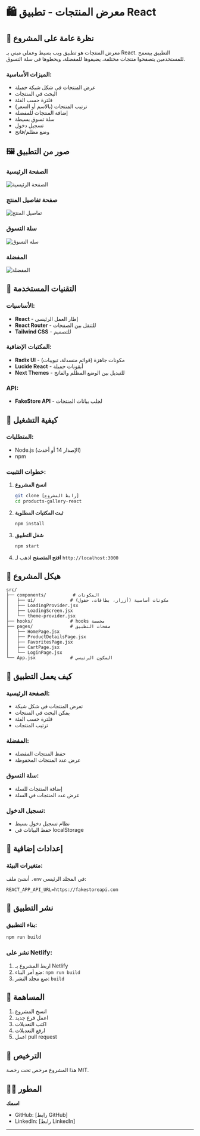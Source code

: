 # 🛍️ معرض المنتجات - تطبيق React

## 📝 نظرة عامة على المشروع

معرض المنتجات هو تطبيق ويب بسيط وعملي مبني بـ React. التطبيق بيسمح للمستخدمين يتصفحوا منتجات مختلفة، يضيفوها للمفضلة، ويحطوها في سلة التسوق.

### الميزات الأساسية:
- عرض المنتجات في شكل شبكة جميلة
- البحث في المنتجات
- فلترة حسب الفئة
- ترتيب المنتجات (بالاسم أو السعر)
- إضافة المنتجات للمفضلة
- سلة تسوق بسيطة
- تسجيل دخول
- وضع مظلم/فاتح

## 🖼️ صور من التطبيق

### الصفحة الرئيسية
![الصفحة الرئيسية](https://via.placeholder.com/800x400/3B82F6/FFFFFF?text=الصفحة+الرئيسية)

### صفحة تفاصيل المنتج
![تفاصيل المنتج](https://via.placeholder.com/800x400/10B981/FFFFFF?text=تفاصيل+المنتج)

### سلة التسوق
![سلة التسوق](https://via.placeholder.com/800x400/F59E0B/FFFFFF?text=سلة+التسوق)

### المفضلة
![المفضلة](https://via.placeholder.com/800x400/EF4444/FFFFFF?text=المفضلة)

## 🧱 التقنيات المستخدمة

### الأساسيات:
- **React** - إطار العمل الرئيسي
- **React Router** - للتنقل بين الصفحات
- **Tailwind CSS** - للتصميم

### المكتبات الإضافية:
- **Radix UI** - مكونات جاهزة (قوائم منسدلة، تبويبات)
- **Lucide React** - أيقونات جميلة
- **Next Themes** - للتبديل بين الوضع المظلم والفاتح

### API:
- **FakeStore API** - لجلب بيانات المنتجات

## 🚀 كيفية التشغيل

### المتطلبات:
- Node.js (الإصدار 14 أو أحدث)
- npm

### خطوات التثبيت:

1. **انسخ المشروع**
   ```bash
   git clone [رابط المشروع]
   cd products-gallery-react
   ```

2. **ثبت المكتبات المطلوبة**
   ```bash
   npm install
   ```

3. **شغل التطبيق**
   ```bash
   npm start
   ```

4. **افتح المتصفح**
   اذهب لـ `http://localhost:3000`

## 📁 هيكل المشروع

```
src/
├── components/          # المكونات
│   ├── ui/             # مكونات أساسية (أزرار، بطاقات، حقول)
│   ├── LoadingProvider.jsx
│   ├── LoadingScreen.jsx
│   └── theme-provider.jsx
├── hooks/              # hooks مخصصة
├── pages/              # صفحات التطبيق
│   ├── HomePage.jsx
│   ├── ProductDetailsPage.jsx
│   ├── FavoritesPage.jsx
│   ├── CartPage.jsx
│   └── LoginPage.jsx
└── App.jsx             # المكون الرئيسي
```

## 🎯 كيف يعمل التطبيق

### الصفحة الرئيسية:
- تعرض المنتجات في شكل شبكة
- يمكن البحث في المنتجات
- فلترة حسب الفئة
- ترتيب المنتجات

### المفضلة:
- حفظ المنتجات المفضلة
- عرض عدد المنتجات المحفوظة

### سلة التسوق:
- إضافة المنتجات للسلة
- عرض عدد المنتجات في السلة

### تسجيل الدخول:
- نظام تسجيل دخول بسيط
- حفظ البيانات في localStorage

## 🔧 إعدادات إضافية

### متغيرات البيئة:
أنشئ ملف `.env` في المجلد الرئيسي:
```env
REACT_APP_API_URL=https://fakestoreapi.com
```

## 🚀 نشر التطبيق

### بناء التطبيق:
```bash
npm run build
```

### نشر على Netlify:
1. اربط المشروع بـ Netlify
2. ضع أمر البناء: `npm run build`
3. ضع مجلد النشر: `build`

## 🤝 المساهمة

1. انسخ المشروع
2. اعمل فرع جديد
3. اكتب التعديلات
4. ارفع التعديلات
5. اعمل pull request

## 📝 الترخيص

هذا المشروع مرخص تحت رخصة MIT.

## 👨‍💻 المطور

**اسمك**
- GitHub: [رابط GitHub]
- LinkedIn: [رابط LinkedIn]

---

